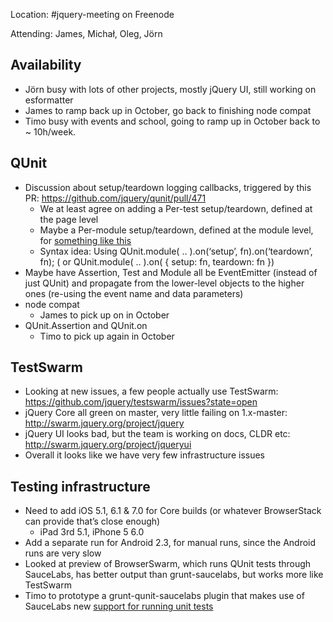 Location: #jquery-meeting on Freenode

Attending: James, Michał, Oleg, Jörn

## Availability
* Jörn busy with lots of other projects, mostly jQuery UI, still working on esformatter
* James to ramp back up in October, go back to finishing node compat
* Timo busy with events and school, going to ramp up in October back to ~ 10h/week.

## QUnit
* Discussion about setup/teardown logging callbacks, triggered by this PR: https://github.com/jquery/qunit/pull/471
	* We at least agree on adding a Per-test setup/teardown, defined at the page level
	* Maybe a Per-module setup/teardown, defined at the module level, for [something like this](https://github.com/jquery/qunit-composite/blob/36de4d690fe005ef24218ec0de82f96d60067cdc/qunit-composite.js#L114-129)
	* Syntax idea: Using QUnit.module( .. ).on(‘setup’, fn).on(‘teardown’, fn); ( or QUnit.module( .. ).on( { setup: fn, teardown: fn })
* Maybe have Assertion, Test and Module all be EventEmitter (instead of just QUnit) and propagate from the lower-level objects to the higher ones (re-using the event name and data parameters) 
* node compat
	* James to pick up on in October
* QUnit.Assertion and QUnit.on
	* Timo to pick up again in October

## TestSwarm
* Looking at new issues, a few people actually use TestSwarm: https://github.com/jquery/testswarm/issues?state=open
* jQuery Core all green on master, very little failing on 1.x-master: http://swarm.jquery.org/project/jquery
* jQuery UI looks bad, but the team is working on docs, CLDR etc: http://swarm.jquery.org/project/jqueryui
* Overall it looks like we have very few infrastructure issues

## Testing infrastructure
* Need to add iOS 5.1, 6.1 & 7.0 for Core builds (or whatever BrowserStack can provide that’s close enough)
	* iPad 3rd 5.1, iPhone 5 6.0
* Add a separate run for Android 2.3, for manual runs, since the Android runs are very slow
* Looked at preview of BrowserSwarm, which runs QUnit tests through SauceLabs, has better output than grunt-saucelabs, but works more like TestSwarm
* Timo to prototype a grunt-qunit-saucelabs plugin that makes use of SauceLabs new [support for running unit tests](https://saucelabs.com/docs/rest#jsunit)
